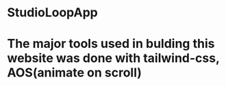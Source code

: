 # StudioLoopApp
# The major tools used in bulding this website was done with tailwind-css, AOS(animate on scroll)